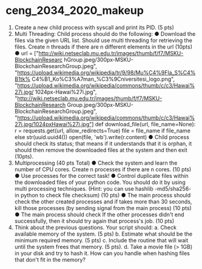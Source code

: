# ceng_2034_2020_makeup


1) Create a new child process with syscall and print its PID. (5 pts)
2) Multi Threading:
Child process should do the following:
● Download the files via the given URL list. Should use multi threading for
retrieving the files. Create n threads if there are n different elements in the url
(10pts)
● url =
["http://wiki.netseclab.mu.edu.tr/images/thumb/f/f7/MSKU-BlockchainResearc
hGroup.jpeg/300px-MSKU-BlockchainResearchGroup.jpeg",
"https://upload.wikimedia.org/wikipedia/tr/9/98/Mu%C4%9Fla_S%C4%B1tk%
C4%B1_Ko%C3%A7man_%C3%9Cniversitesi_logo.png",
"https://upload.wikimedia.org/wikipedia/commons/thumb/c/c3/Hawai%27i.jpg/
1024px-Hawai%27i.jpg",
"http://wiki.netseclab.mu.edu.tr/images/thumb/f/f7/MSKU-BlockchainResearch
Group.jpeg/300px-MSKU-BlockchainResearchGroup.jpeg",
"https://upload.wikimedia.org/wikipedia/commons/thumb/c/c3/Hawai%27i.jpg/1024pxHawai%27i.jpg"]
def download_file(url, file_name=None):
 r = requests.get(url, allow_redirects=True)
file = file_name if file_name else str(uuid.uuid4())
open(file, 'wb').write(r.content)
● Child process should check its status; that means if it understands that it is
orphan, it should then remove the downloaded files at the system and then
exit (10pts).
3) Multiprocessing (40 pts Total)
● Check the system and learn the number of CPU cores. Create n processes if
there are n cores. (10 pts)
● Use processes for the correct task!
● Control duplicate files within the downloaded files of your python code. You
should do it by using multi processing techniques. (Hint: you can use hashlib
-md5/sha256- in python to check file checksum) (10 pts)
● The main process should check the other created processes and if takes
more than 30 seconds, kill those processes (by sending signal from the main
process) (10 pts)
● The main process should check If the other processes didn't end successfully,
then it should try again that process's job. (10 pts)
4) Think about the previous questions. Your script should:
a. Check available memory of the system. (5 pts)
b. Estimate what should be the minimum required memory. (5 pts)
c. Include the routine that will wait until the system frees that memory. (5 pts).
d. Take a movie file (> 1GB) in your disk and try to hash it. How can you handle
when hashing files that don't fit in the memory? 
